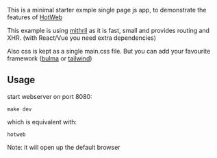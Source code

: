 This is a minimal starter exmple single page js app, to demonstrate
the features of <a href="https://github.com/progrium/hotweb">HotWeb</a>

This example is using <a href="https://mithril.js.org/">mithril</a>
as it is fast, small and provides routing and XHR. (with React/Vue you need extra dependencies)

Also css is kept as a single main.css file. But you can add your favourite framework (<a href="https://bulma.io/">bulma</a> or <a href="https://tailwindcss.com/">tailwind</a>)
## Usage

start webserver on port 8080:
```
make dev
```

which is equivalent with:
```
hotweb
```

Note: it will open up the default browser